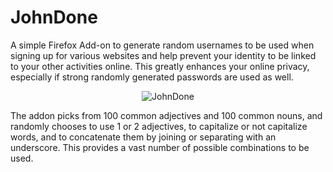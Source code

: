JohnDone
========
A simple Firefox Add-on to generate random usernames to be used when signing up for various websites and help prevent your identity to be linked to your other activities online. This greatly enhances your online privacy, especially if strong randomly generated passwords are used as well.
<p align="center">
  <img alt="JohnDone" title="Screenshow of JohnDone Firefox add-on" src="http://mw.gg/i/JohnDone_screenshot.png" />
</p>
The addon picks from 100 common adjectives and 100 common nouns, and randomly chooses to use 1 or 2 adjectives, to capitalize or not capitalize words, and to concatenate them by joining or separating with an underscore. This provides a vast number of possible combinations to be used.